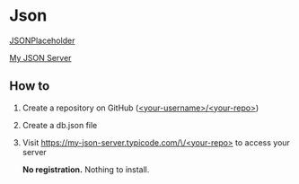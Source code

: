 # Json

[JSONPlaceholder](http://jsonplaceholder.typicode.com/)

[My JSON Server](https://my-json-server.typicode.com/)

## How to

1. Create a repository on GitHub ([\<your-username>/\<your-repo>](https://github.com/qinWenMeng/Json))

2. Create a db.json file

3. Visit [https://my-json-server.typicode.com/\<your-username>/\<your-repo>](https://my-json-server.typicode.com/qinWenMeng/Json) to access your server

   **No registration.** Nothing to install.
